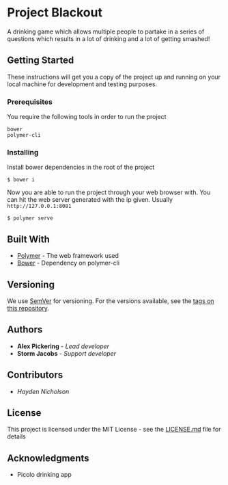 # Project Blackout

A drinking game which allows multiple people to partake in a series of questions which results in a lot of drinking and a lot of getting smashed!

## Getting Started

These instructions will get you a copy of the project up and running on your local machine for development and testing purposes.

### Prerequisites

You require the following tools in order to run the project 

```
bower
polymer-cli
```

### Installing

Install bower dependencies in the root of the project 

```
$ bower i
```

Now you are able to run the project through your web browser with. You can hit the web server generated with the ip given. Usually `http://127.0.0.1:8081`

```
$ polymer serve
```

## Built With

* [Polymer](https://www.polymer-project.org/) - The web framework used
* [Bower](https://bower.io/) - Dependency on polymer-cli

## Versioning

We use [SemVer](http://semver.org/) for versioning. For the versions available, see the [tags on this repository](https://github.com/your/project/tags). 

## Authors
* **Alex Pickering** - *Lead developer*
* **Storm Jacobs** - *Support developer*

## Contributors
* *Hayden Nicholson*

## License

This project is licensed under the MIT License - see the [LICENSE.md](LICENSE.md) file for details

## Acknowledgments

* Picolo drinking app
